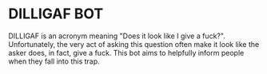 DILLIGAF BOT
============

DILLIGAF is an acronym meaning "Does it look like I give a fuck?". Unfortunately, the very act of asking this question often make it look like the asker does, in fact, give a fuck. This bot aims to helpfully inform people when they fall into this trap.
